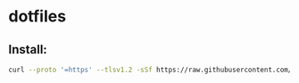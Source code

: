 # dotfiles

## Install:

```bash
curl --proto '=https' --tlsv1.2 -sSf https://raw.githubusercontent.com/lilianmoraru/dotfiles/main/init.bash | bash
```